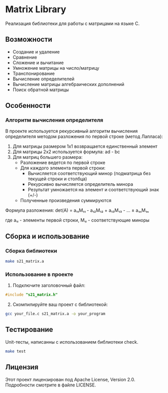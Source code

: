 # Matrix Library

Реализация библиотеки для работы с матрицами на языке C.

## Возможности

- Создание и удаление
- Сравнение
- Сложение и вычитание
- Умножение матрицы на число/матрицу
- Транспонирование
- Вычисление определителей
- Вычисление матрицы алгебраических дополнений
- Поиск обратной матрицы

## Особенности

### Алгоритм вычисления определителя

В проекте используется рекурсивный алгоритм вычисления определителя методом разложения по первой строке (метод Лапласа):

1. Для матрицы размером 1x1 возвращается единственный элемент
2. Для матрицы 2x2 используется формула: ad - bc
3. Для матриц большего размера:
   - Разложение ведется по первой строке
   - Для каждого элемента первой строки:
     * Вычисляется соответствующий минор (подматрица без текущей строки и столбца)
     * Рекурсивно вычисляется определитель минора
     * Результат умножается на элемент и соответствующий знак (+/-)
   - Полученные произведения суммируются

Формула разложения:
det(A) = a₁₁M₁₁ - a₁₂M₁₂ + a₁₃M₁₃ - ... ± a₁ₙM₁ₙ

где a₁ᵢ - элементы первой строки, M₁ᵢ - соответствующие миноры

## Сборка и использование

### Сборка библиотеки

```bash
make s21_matrix.a
```

### Использование в проекте

1. Подключите заголовочный файл:
```c
#include "s21_matrix.h"
```

2. Скомпилируйте ваш проект с библиотекой:
```bash
gcc your_file.c s21_matrix.a -o your_program
```

## Тестирование

Unit-тесты, написанны с использованием библиотеки check.

```bash
make test
```

## Лицензия

Этот проект лицензирован под Apache License, Version 2.0. Подробности смотрите в файле LICENSE.
